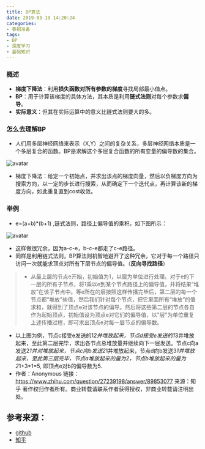 ```yaml
---
title: BP算法
date: 2019-03-19 14:20:24
categories: 
- 春招准备
tags:
- BP
- 深度学习
- 基础知识 
---
```


### 概述
- **梯度下降法**：利用**损失函数对所有参数的梯度**寻找局部最小值点。
- **BP**：用于计算该梯度的具体方法，其本质是利用**链式法则**对每个参数求**偏导**。
- **实际意义**：但其在实际运算中的意义比链式法则要大的多。

### 怎么去理解BP
- 人们用多层神经网络来表示（X,Y）之间的复杂关系，多层神经网络本质是一个多层复合的函数。BP是求解这个多层复合函数的所有变量的偏导数的集合。

![avatar](TIM截图20190319140337.jpg)

- 梯度下降法：给定一个初始点，并求出该点的梯度向量，然后以负梯度方向为搜索方向，以一定的步长进行搜索，从而确定下一个迭代点，再计算该新的梯度方向，如此重复直到cost收敛。
### 举例

- e=(a+b)*(b+1) ,链式法则，路径上偏导值的乘积，如下图所示：

![avatar](TIM截图20190319145745.jpg)

- 这样做很冗余，因为a-c-e，b-c-e都走了c-e路径。
- 同样是利用链式法则，BP算法则机智地避开了这种冗余，它对于每一个路径只访问一次就能求顶点对所有下层节点的偏导值。（**反向寻找路径**）
> - 从最上层的节点e开始，初始值为1，以层为单位进行处理。对于e的下一层的所有子节点，将1乘以e到某个节点路径上的偏导值，并将结果“堆放”在该子节点中。等e所在的层按照这样传播完毕后，第二层的每一个节点都“堆放"些值，然后我们针对每个节点，把它里面所有“堆放”的值求和，就得到了顶点e对该节点的偏导。然后将这些第二层的节点各自作为起始顶点，初始值设为顶点e对它们的偏导值，以"层"为单位重复上述传播过程，即可求出顶点e对每一层节点的偏导数。
 - 以上图为例，节点c接受e发送的1*2并堆放起来，节点d接受e发送的1*3并堆放起来，至此第二层完毕，求出各节点总堆放量并继续向下一层发送。节点c向a发送2*1并对堆放起来，节点c向b发送2*1并堆放起来，节点d向b发送3*1并堆放起来，至此第三层完毕，节点a堆放起来的量为2，节点b堆放起来的量为2*1+3*1=5, 即顶点e对b的偏导数为5.
 - 作者：Anonymous
 链接：https://www.zhihu.com/question/27239198/answer/89853077
 来源：知乎
 著作权归作者所有。商业转载请联系作者获得授权，非商业转载请注明出处。



## 参考来源：
- [github](https://github.com/imhuay/Algorithm_Interview_Notes-Chinese)
- [知乎](https://www.zhihu.com/question/27239198?rf=24827633)



